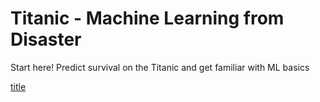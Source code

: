 # Titanic - Machine Learning from Disaster
Start here! Predict survival on the Titanic and get familiar with ML basics

[title](https://titanic-survivor-vbnnt.herokuapp.com/)

